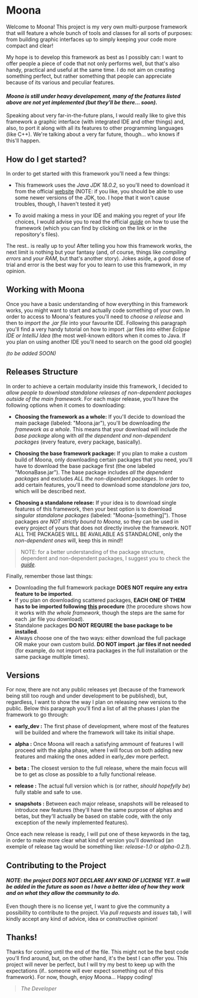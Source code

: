 # Moona

Welcome to Moona! This project is my very own multi-purpose framework that will feature a whole bunch of tools and classes for all sorts of purposes: from building graphic interfaces up to simply keeping your code more compact and clear!

My hope is to develop this framework as best as I possibly can: I want to offer people a piece of code that not only performs well, but that's also handy, practical and useful at the same time. I do not aim on creating something perfect, but rather something that people can appreciate because of its various and peculiar features.

#### ***Moona is still under heavy developement, many of the features listed above are not yet implemented (but they'll be there... soon).***

Speaking about very far-in-the-future plans, I would really like to give this framework a graphic interface (with integrated IDE and other things) and, also, to port it along with all its features to other programming languages (like C++). We're talking about a very far future, though... who knows if this'll happen.

## How do I get started?

In order to get started with this framework you'll need a few things:

* This framework uses the *Java JDK 18.0.2*, so you'll need to download it from the official [website](https://www.oracle.com/java/technologies/downloads/) (NOTE: if you like, you should be able to use some newer versions of the JDK, too. I hope that it won't cause troubles, though, I haven't tested it yet)

* To avoid making a mess in your IDE and making you regret of your life choices, I would advise you to read the official [*guide*](https://github.com/anOsuPlayer/Moona/edit/early_dev/GUIDE.md) on how to use the framework (which you can find by clicking on the link or in the repository's files).

The rest.. is really up to you! After telling you how this framework works, the next limit is nothing but your fantasy (and, of course, things like *compiling errors* and *your RAM*, but that's another story). Jokes aside, a good dose of trial and error is the best way for you to learn to use this framework, in my opinion.

## Working with Moona

Once you have a basic understanding of how everything in this framework works, you might want to start and actually code something of your own. In order to access to Moona's features you'll need to *choose a release* and then to *import the .jar file* into your favourite IDE. Following this paragraph you'll find a very handy tutorial on how to import .jar files into either *Eclipse IDE or IntelliJ Idea* (the most well-known editors when it comes to Java. If you plan on using another IDE you'll need to search on the good old google)

*(to be added SOON)*

## Releases Structure

In order to achieve a certain modularity inside this framework, I decided to *allow people to download standalone releases of non-dependent packages outside of the main framework*. For each major release, you'll have the following options when it comes to downloading:

* **Choosing the framework as a whole:** If you'll decide to download the main package (labeled: "Moona.jar"), you'll be downloading *the framework as a whole*. This means that your download will include *the base package* along with *all the dependent and non-dependent packages* (every feature, every package, basically).

* **Choosing the base framework package:** If you plan to make a custom build of Moona, only downloading certain packages that you need, you'll have to download the base package first (the one labeled "MoonaBase.jar"). The base package includes *all the dependent packages* and excludes *ALL the non-dipendent packages*. In order to add certain features, you'll need to download some *standalone jars too*, which will be described next.

* **Choosing a standalone release:** If your idea is to download single features of this framework, then your best option is to download *singular standalone packages* (labeled: "Moona-[something]"). Those packages *are NOT strictly bound to Moona*, so they can be used in every project of yours that does not directly involve the framework. NOT ALL THE PACKAGES WILL BE AVAILABLE AS STANDALONE, only the *non-dependent ones* will, keep this in mind!!

> NOTE: for a better understanding of the package structure, dependent and non-dependent packages, I suggest you to check the [*guide*](https://github.com/anOsuPlayer/Moona/edit/early_dev/GUIDE.md).

Finally, remember those last things:
* Downloading the full framework package **DOES NOT require any extra feature to be imported**.
* If you plan on downloading scattered packages, **EACH ONE OF THEM has to be imported following [this](#working-with-moona) procedure** (the procedure shows how it works with *the whole framework*, though the steps are the same for each .jar file you download).
* Standalone packages **DO NOT REQUIRE the base package to be installed**.
* Always choose one of the two ways: either download the full package OR make your own custom build. **DO NOT import .jar files if not needed** (for example, do not import extra packages in the full installation or the same package multiple times).

## Versions

For now, there are not any public releases yet (because of the framework being still too rough and under development to be published), but, regardless, I want to show the way I plan on releasing new versions to the public. Below this paragraph you'll find a list of all the phases I plan the framework to go through:

* **early_dev :** The first phase of development, where most of the features will be builded and where the framework will take its initial shape.

* **alpha :** Once Moona will reach a satisfying ammount of features I will proceed with the alpha phase, where I will focus on both adding new features and making the ones added in early_dev more perfect.

* **beta :** The closest version to the full release, where the main focus will be to get as close as possible to a fully functional release.

* **release :** The actual full version which is (or rather, *should hopefylly be*) fully stable and safe to use.

* **snapshots :** Between each major release, snapshots will be released to introduce new features (they'll have the same purpose of alphas and betas, but they'll actually be based on stable code, with the only exception of the newly implemented features).

Once each new release is ready, I will put one of these keywords in the tag, in order to make more clear what kind of version you'll download (an exemple of release tag would be something like: *release-1.0* or *alpha-0.2.1*).

## Contributing to the Project

#### ***NOTE: the project DOES NOT DECLARE ANY KIND OF LICENSE YET. It will be added in the future as soon as I have a better idea of how they work and on what they allow the community to do.***

Even though there is no license yet, I want to give the community a possibility to contribute to the project. Via *pull requests* and *issues* tab, I will kindly accept any kind of advice, idea or constructive opinion!

## Thanks!

Thanks for coming until the end of the file. This might not be the best code you'll find around, but, on the other hand, it's the best I can offer you. This project will never be perfect, but I will try my best to keep up with the expectations (if.. someone will ever expect something out of this framework). For now, though, enjoy Moona... Happy coding!

> *The Developer*
